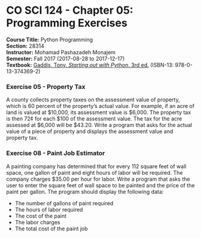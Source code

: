 # CO SCI 124 - Chapter 05: Programming Exercises
**Course Title:** Python Programming<br/>
**Section:** 28314<br/>
**Instructor:** Mohamad Pashazadeh Monajem<br/>
**Semester:** Fall 2017 (2017-08-28 to 2017-12-17)<br/>
**Textbook:** [Gaddis, Tony. _Starting out with Python_. 3rd ed.](http://www.mypearsonstore.com/bookstore/starting-out-with-python-subscription-0133743691)
(ISBN-13: 978-0-13-374369-2)

### Exercise 05 - Property Tax
A county collects property taxes on the assessment value of property, which is
60 percent of the property’s actual value. For example, if an acre of land is
valued at $10,000, its assessment value is $6,000. The property tax is then 72¢
for each $100 of the assessment value. The tax for the acre assessed at $6,000
will be $43.20. Write a program that asks for the actual value of a piece of
property and displays the assessment value and property tax.

### Exercise 08 - Paint Job Estimator
A painting company has determined that for every 112 square feet of wall space,
one gallon of paint and eight hours of labor will be required. The company
charges $35.00 per hour for labor. Write a program that asks the user to enter
the square feet of wall space to be painted and the price of the paint per
gallon. The program should display the following data:

* The number of gallons of paint required
* The hours of labor required
* The cost of the paint
* The labor charges
* The total cost of the paint job

